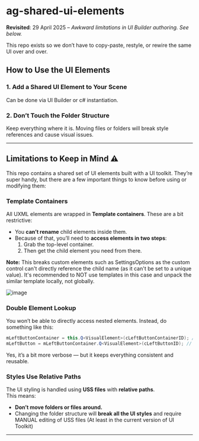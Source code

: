 # ag-shared-ui-elements

**Revisited**: 29 April 2025 – _Awkward limitations in UI Builder authoring. See below._

This repo exists so we don’t have to copy-paste, restyle, or rewire the same UI over and over.

## How to Use the UI Elements

### 1. Add a Shared UI Element to Your Scene

Can be done via UI Builder or c# instantiation.

### 2. Don’t Touch the Folder Structure

Keep everything where it is. Moving files or folders will break style references and cause visual issues.

---

## Limitations to Keep in Mind ⚠️

This repo contains a shared set of UI elements built with a UI toolkit. They’re super handy, but there are a few important things to know before using or modifying them:

### Template Containers

All UXML elements are wrapped in **Template containers**. These are a bit restrictive:
- You **can’t rename** child elements inside them.
- Because of that, you’ll need to **access elements in two steps**:
  1. Grab the top-level container.
  2. Then get the child element you need from there.
 
**Note:** This breaks custom elements such as SettingsOptions as the custom control can't directly reference the child name (as it can't be set to a unique value). It's recommended to NOT use templates in this case and unpack the similar template locally, not globally.

![image](https://github.com/user-attachments/assets/7b8af7e6-39e0-461a-8561-aae752b5cac3)


### Double Element Lookup

You won’t be able to directly access nested elements. Instead, do something like this:

```csharp
mLeftButtonContainer = this.Q<VisualElement>(cLeftButtonContainerID); // Does not need to be generic, template containers IDs CAN be changed
mLeftButton = mLeftButtonContainer.Q<VisualElement>(cLeftButtonID); // Where the ID is generic
```

Yes, it’s a bit more verbose — but it keeps everything consistent and reusable.

### Styles Use Relative Paths

The UI styling is handled using **USS files** with **relative paths**.  
This means:
- **Don’t move folders or files around.**
- Changing the folder structure will **break all the UI styles** and require MANUAL editing of USS files (At least in the current version of UI Toolkit)
---
